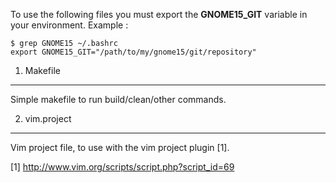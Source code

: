 
To use the following files you must export the **GNOME15_GIT** variable
in your environment. Example :

```
$ grep GNOME15 ~/.bashrc
export GNOME15_GIT="/path/to/my/gnome15/git/repository"
```

1. Makefile
-----------

Simple makefile to run build/clean/other commands.


2. vim.project
--------------

Vim project file, to use with the vim project plugin [1].



[1] http://www.vim.org/scripts/script.php?script_id=69


